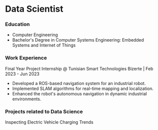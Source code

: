 # Data Scientist

### Education
- Computer Engineering 
- Bachelor's Degree in Computer Systems Engineering: Embedded Systems and Internet of Things 

### Work Experience
Final Year Project Internship @ Tunisian Smart Technologies Bizerte | Feb 2023 - Jun 2023
- Developed a ROS-based navigation system for an industrial robot.
- Implemented SLAM algorithms for real-time mapping and localization.
- Enhanced the robot's autonomous navigation in dynamic industrial environments.

### Projects related to Data Science
Inspecting Electric Vehicle Charging Trends
